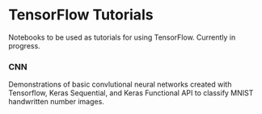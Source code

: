 # TensorFlow Tutorials

Notebooks to be used as tutorials for using TensorFlow.  Currently in progress.

### CNN

Demonstrations of basic convlutional neural networks created with Tensorflow, Keras Sequential, and Keras Functional API to classify MNIST handwritten number images. 
